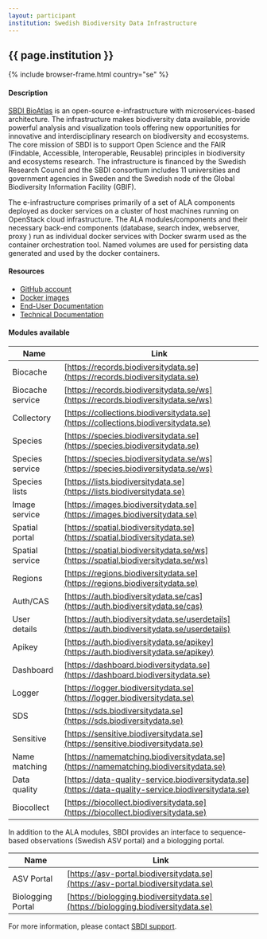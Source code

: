 ```yaml
---
layout: participant
institution: Swedish Biodiversity Data Infrastructure
---
```


## {{ page.institution }}

{% include browser-frame.html country="se" %}

#### Description
[SBDI BioAtlas](https://biodiversitydata.se) is an open-source e-infrastructure with microservices-based architecture. The infrastructure makes biodiversity data available, provide powerful analysis and visualization tools offering new opportunities for innovative and interdisciplinary research on biodiversity and ecosystems. The core mission of SBDI is to support Open Science and the FAIR (Findable, Accessible, Interoperable, Reusable) principles in biodiversity and ecosystems research. The infrastructure is financed by the Swedish Research Council and the SBDI consortium includes 11 universities and government agencies in Sweden and the Swedish node of the Global Biodiversity Information Facility (GBIF).

The e-infrastructure comprises primarily of a set of ALA components deployed as docker services on a cluster of host machines running on OpenStack cloud infrastructure. The ALA modules/components and their necessary back-end components (database, search index, webserver, proxy ) run as individual docker services with Docker swarm used as the container orchestration tool. Named volumes are used for persisting data generated and used by the docker containers.

#### Resources

- [GitHub account](https://github.com/biodiversitydata-se)
- [Docker images](https://github.com/orgs/biodiversitydata-se/packages)
- [End-User Documentation](https://docs.biodiversitydata.se)
- [Technical Documentation](https://github.com/biodiversitydata-se/documentation-overview)

#### Modules available

| Name             | Link                                                                                         |
|------------------|----------------------------------------------------------------------------------------------|
| Biocache         | [https://records.biodiversitydata.se](https://records.biodiversitydata.se)                   |
| Biocache service | [https://records.biodiversitydata.se/ws](https://records.biodiversitydata.se/ws)             |
| Collectory       | [https://collections.biodiversitydata.se](https://collections.biodiversitydata.se)           |
| Species          | [https://species.biodiversitydata.se](https://species.biodiversitydata.se)                   |
| Species service  | [https://species.biodiversitydata.se/ws](https://species.biodiversitydata.se/ws)             |
| Species lists    | [https://lists.biodiversitydata.se](https://lists.biodiversitydata.se)                       |
| Image service    | [https://images.biodiversitydata.se](https://images.biodiversitydata.se)                     |
| Spatial portal   | [https://spatial.biodiversitydata.se](https://spatial.biodiversitydata.se)                   |
| Spatial service  | [https://spatial.biodiversitydata.se/ws](https://spatial.biodiversitydata.se/ws)             |
| Regions          | [https://regions.biodiversitydata.se](https://regions.biodiversitydata.se)                   |
| Auth/CAS         | [https://auth.biodiversitydata.se/cas](https://auth.biodiversitydata.se/cas)                 |
| User details     | [https://auth.biodiversitydata.se/userdetails](https://auth.biodiversitydata.se/userdetails) |
| Apikey           | [https://auth.biodiversitydata.se/apikey](https://auth.biodiversitydata.se/apikey)           |
| Dashboard        | [https://dashboard.biodiversitydata.se](https://dashboard.biodiversitydata.se)               |
| Logger           | [https://logger.biodiversitydata.se](https://logger.biodiversitydata.se)                     |
| SDS              | [https://sds.biodiversitydata.se](https://sds.biodiversitydata.se)                           |
| Sensitive        | [https://sensitive.biodiversitydata.se](https://sensitive.biodiversitydata.se)               |
| Name matching    | [https://namematching.biodiversitydata.se](https://namematching.biodiversitydata.se)         |
| Data quality     | [https://data-quality-service.biodiversitydata.se](https://data-quality-service.biodiversitydata.se)|
| Biocollect       | [https://biocollect.biodiversitydata.se](https://biocollect.biodiversitydata.se)             |

In addition to the ALA modules, SBDI provides an interface to sequence-based observations (Swedish ASV portal) and a biologging portal.

| Name             | Link                                                                                         |
|------------------|----------------------------------------------------------------------------------------------|
|ASV Portal        |[https://asv-portal.biodiversitydata.se](https://asv-portal.biodiversitydata.se)              |
|Biologging Portal |[https://biologging.biodiversitydata.se](https://biologging.biodiversitydata.se)              |

For more information, please contact [SBDI support](https://docs.biodiversitydata.se/support).
